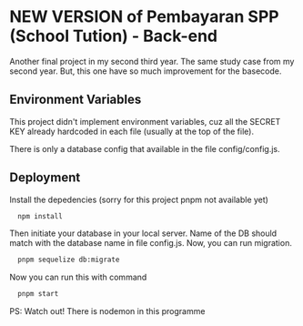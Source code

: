
# NEW VERSION of Pembayaran SPP (School Tution) - Back-end

Another final project in my second third year. The same study case from my second year. But, this one have so much improvement for the basecode. 
## Environment Variables

This project didn't implement environment variables, cuz all the SECRET KEY already hardcoded in each file (usually at the top of the file). 

There is only a database config that available in the file config/config.js. 


## Deployment
Install the depedencies (sorry for this project pnpm not available yet)

```bash
  npm install
```

Then initiate your database in your local server. Name of the DB should match with the database name in file config.js. Now, you can run migration.
```bash
  pnpm sequelize db:migrate
```

Now you can run this with command

```bash
  pnpm start
```

PS: Watch out! There is nodemon in this programme
